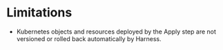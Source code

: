 # Limitations

* Kubernetes objects and resources deployed by the Apply step are not versioned or rolled back automatically by Harness.
